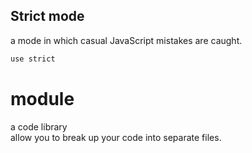 ## Strict mode
a mode in which casual JavaScript mistakes are caught.
```JavaScript
use strict
```

# module
a code library<br>
allow you to break up your code into separate files.
